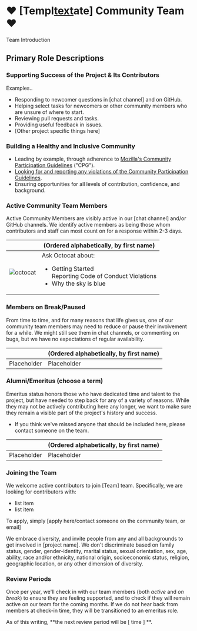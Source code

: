 # :heart: [Templ[text](https://vscode.dev/github/Daveydave101/kyla.ai..py/blob/mainy#L1-L17)ate] Community Team :heart:

Team Introduction

## Primary Role Descriptions

### Supporting Success of the Project & Its Contributors

Examples..

- Responding to newcomer questions in [chat channel] and on GitHub.
- Helping select tasks for newcomers or other community members who are unsure of where to start.
- Reviewing pull requests and tasks.
- Providing useful feedback in issues.
- [Other project specific things here]

### Building a Healthy and Inclusive Community

- Leading by example, through adherence to [Mozilla's Community Participation Guidelines](https://www.mozilla.org/en-US/about/governance/policies/participation/) ("CPG").
- [Looking for and reporting any violations of the Community Participation Guidelines](https://www.mozilla.org/en-US/about/governance/policies/participation/reporting/).
- Ensuring opportunities for all levels of contribution, confidence, and background.

### Active Community Team Members

Active Community Members are visibly active in our [chat channel] and/or GitHub channels. We identify active members as being those whom contributors and staff can most count on for a response within 2-3 days.

|                                                                         | (Ordered alphabetically, by first name)                                                                                                                                                                                                                          |
| ----------------------------------------------------------------------- | ------------------------------------------------------------------------------------------------------------------------------------------------------------------------------------------------------------------------------------------------ |
| ![octocat](https://avatars0.githubusercontent.com/u/583231?s=460&v=4)  | Ask Octocat about: <ul><li>Getting Started</li>Reporting Code of Conduct Violations<li>Why the sky is blue</li></ul>                                  |

### Members on Break/Paused

From time to time, and for many reasons that life gives us, one of our community team members may need to reduce or pause their involvement for a while. We might still see them in chat channels, or commenting on bugs, but we have no expectations of regular availability.

|                                                                          | (Ordered alphabetically, by first name)                                                                                                                                                                              |
| ------------------------------------------------------------------------ | ---------------------------------------------------------------------------------------------------------------------------------------------------------------------------------------------------- |
| Placeholder | Placeholder |  |

### Alumni/Emeritus (choose a term)

Emeritus status honors those who have dedicated time and talent to the project, but have needed to step back for any of a variety of reasons. While they may not be actively contributing here any longer, we want to make sure they remain a visible part of the project's history and success.

- If you think we've missed anyone that should be included here, please contact someone on the  team.

|                                                                        | (Ordered alphabetically, by first name)                                                                                                                             |
| ---------------------------------------------------------------------- | --------------------------------------------------------------------------------------------------------------------------------------------------- |
| Placeholder  | Placeholder                   |  |

### Joining the Team

We welcome active contributors to join  [Team] team. Specifically, we are looking for contributors with:

* list item
* list item

To apply, simply [apply here/contact someone on the community team, or email]

We embrace diversity, and invite people from any and all backgrounds to get involved in [project name]. We don't discriminate based on family status, gender, gender-identity, marital status, sexual orientation, sex, age, ability, race and/or ethnicity, national origin, socioeconomic status, religion, geographic location, or any other dimension of diversity.

### Review Periods

Once per year, we'll check in with our team members (both _active_ and _on break_) to ensure they are feeling supported, and to check if they will remain active on our team for the coming months. If we do not hear back from members at check-in time, they will be transitioned to an emeritus role.

As of this writing, **the next review period will be [ time ] **.
